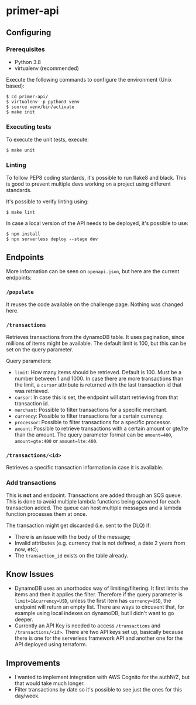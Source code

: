 # primer-api

## Configuring

### Prerequisites
* Python 3.8
* virtualenv (recommended)

Execute the following commands to configure the environment (Unix based):
```shell
$ cd primer-api/
$ virtualenv -p python3 venv
$ source venv/bin/activate
$ make init
```

### Executing tests

To execute the unit tests, execute:

```shell
$ make unit
```

### Linting
To follow PEP8 coding stardards, it's possible to run flake8 and black. This is good to prevent multiple devs working on a project using different standards.

It's possible to verify linting using:
```shell
$ make lint
```

In case a local version of the API needs to be deployed, it's possible to use:
```shell
$ npm install
$ npx serverless deploy --stage dev
```

## Endpoints
More information can be seen on `openapi.json`, but here are the current endpoints:

### `/populate`
It reuses the code available on the challenge page. Nothing was changed here.

### `/transactions`
Retrieves transactions from the dynamoDB table. It uses pagination, since millions of items might be available. The default limit is 100, but this can be set on the query parameter.

Query parameters:
* `limit`: How many items should be retrieved. Default is 100. Must be a number between 1 and 1000. In case there are more transactions than the limit, a `cursor` attribute is returned with the last transaction id that was retrieved.
* `cursor`: In case this is set, the endpoint will start retrieving from that transaction id.
* `merchant`: Possible to filter transactions for a specific merchant.
* `currency`: Possible to filter transactions for a certain currency.
* `processor`: Possible to filter transactions for a specific processor.
* `amount`: Possible to retrieve transactions with a certain amount or gte/lte than the amount. The query parameter format can be `amount=400`, `amount=gte:400` or `amount=lte:400`.

### `/transactions/<id>`
Retrieves a specific transaction information in case it is available.

### Add transactions
This is **not** and endpoint. Transactions are added through an SQS queue. This is done to avoid multiple lambda functions being spawned for each transaction added. The queue can host multiple messages and a lambda function processes them at once.

The transaction might get discarded (i.e. sent to the DLQ) if:
* There is an issue with the body of the message;
* Invalid attributes (e.g. currency that is not defined, a date 2 years from now, etc);
* The `transaction_id` exists on the table already.

## Know Issues
* DynamoDB uses an unorthodox way of limiting/filtering. It first limits the items and then it applies the filter. Therefore if the query parameter is `limit=1&currency=USD`, unless the first item has `currency=USD`, the endpoint will return an empty list. There are ways to circuvent that, for example using local indexes on dynamoDB, but I didn't want to go deeper.
* Currently an API Key is needed to access `/transactions` and `/transactions/<id>`. There are two API keys set up, basically because there is one for the serverless framework API and another one for the API deployed using terraform.

## Improvements
* I wanted to implement integration with AWS Cognito for the authN/Z, but that would take much longer.
* Filter transactions by date so it's possible to see just the ones for this day/week.
